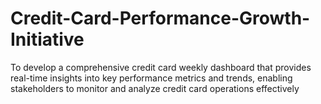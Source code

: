 # Credit-Card-Performance-Growth-Initiative
To develop a comprehensive credit card weekly dashboard that provides real-time insights into key performance metrics and trends, enabling stakeholders to monitor and analyze credit card operations effectively
